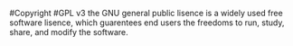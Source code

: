 #Copyright
#GPL v3
the GNU general public lisence is a widely used free software lisence, which guarentees end users the freedoms to run, study, share, and modify the software.
